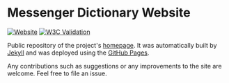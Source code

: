 
# Messenger Dictionary Website

[![Website](https://img.shields.io/website?url=https%3A%2F%2Fdictionary.eidoriantan.me)][homepage]
[![W3C Validation](https://img.shields.io/w3c-validation/html?targetUrl=https%3A%2F%2Fdictionary.eidoriantan.me)][homepage]

Public repository of the project's [homepage]. It was automatically built by
[Jekyll] and was deployed using the [GitHub Pages].

Any contributions such as suggestions or any improvements to the site are
welcome. Feel free to file an issue.

[homepage]: https://dictionary.eidoriantan.me

[Jekyll]: https://jekyllrb.com
[GitHub Pages]: https://pages.github.com

